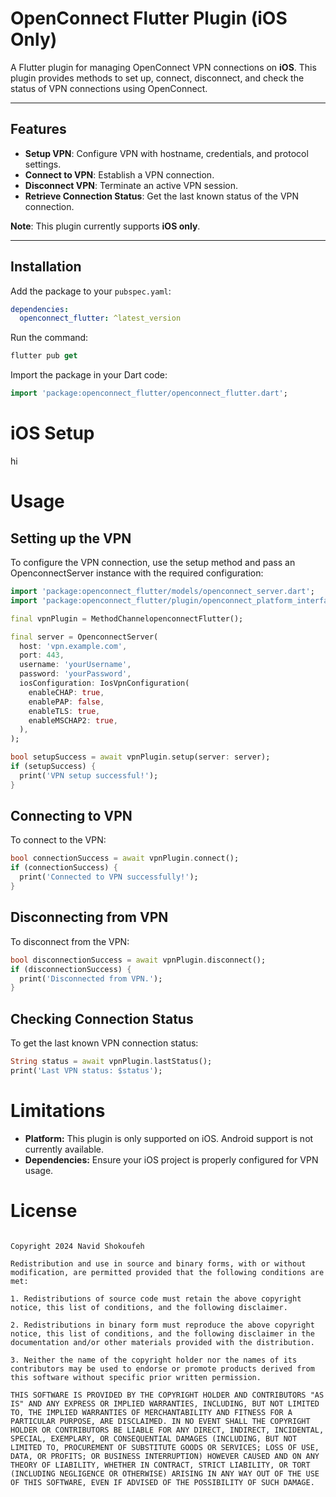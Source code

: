 # OpenConnect Flutter Plugin (iOS Only)

A Flutter plugin for managing OpenConnect VPN connections on **iOS**. This plugin provides methods to set up, connect, disconnect, and check the status of VPN connections using OpenConnect.

---

## Features

- **Setup VPN**: Configure VPN with hostname, credentials, and protocol settings.
- **Connect to VPN**: Establish a VPN connection.
- **Disconnect VPN**: Terminate an active VPN session.
- **Retrieve Connection Status**: Get the last known status of the VPN connection.

**Note**: This plugin currently supports **iOS only**.

---

## Installation

Add the package to your `pubspec.yaml`:

```yaml
dependencies:
  openconnect_flutter: ^latest_version
```

Run the command:
```dart
flutter pub get
```

Import the package in your Dart code:
```dart
import 'package:openconnect_flutter/openconnect_flutter.dart';
```

# iOS Setup

hi

# Usage

## Setting up the VPN

To configure the VPN connection, use the setup method and pass an OpenconnectServer instance with the required configuration:

```dart
import 'package:openconnect_flutter/models/openconnect_server.dart';
import 'package:openconnect_flutter/plugin/openconnect_platform_interface.dart';

final vpnPlugin = MethodChannelopenconnectFlutter();

final server = OpenconnectServer(
  host: 'vpn.example.com',
  port: 443,
  username: 'yourUsername',
  password: 'yourPassword',
  iosConfiguration: IosVpnConfiguration(
    enableCHAP: true,
    enablePAP: false,
    enableTLS: true,
    enableMSCHAP2: true,
  ),
);

bool setupSuccess = await vpnPlugin.setup(server: server);
if (setupSuccess) {
  print('VPN setup successful!');
}
```

## Connecting to VPN

To connect to the VPN:
```dart
bool connectionSuccess = await vpnPlugin.connect();
if (connectionSuccess) {
  print('Connected to VPN successfully!');
}
```

## Disconnecting from VPN

To disconnect from the VPN:
```dart
bool disconnectionSuccess = await vpnPlugin.disconnect();
if (disconnectionSuccess) {
  print('Disconnected from VPN.');
}
```

## Checking Connection Status

To get the last known VPN connection status:
```dart
String status = await vpnPlugin.lastStatus();
print('Last VPN status: $status');
```

# Limitations

- **Platform:** This plugin is only supported on iOS. Android support is not currently available.
- **Dependencies:** Ensure your iOS project is properly configured for VPN usage.

# License

```vbnet

Copyright 2024 Navid Shokoufeh

Redistribution and use in source and binary forms, with or without modification, are permitted provided that the following conditions are met:

1. Redistributions of source code must retain the above copyright notice, this list of conditions, and the following disclaimer.

2. Redistributions in binary form must reproduce the above copyright notice, this list of conditions, and the following disclaimer in the documentation and/or other materials provided with the distribution.

3. Neither the name of the copyright holder nor the names of its contributors may be used to endorse or promote products derived from this software without specific prior written permission.

THIS SOFTWARE IS PROVIDED BY THE COPYRIGHT HOLDER AND CONTRIBUTORS "AS IS" AND ANY EXPRESS OR IMPLIED WARRANTIES, INCLUDING, BUT NOT LIMITED TO, THE IMPLIED WARRANTIES OF MERCHANTABILITY AND FITNESS FOR A PARTICULAR PURPOSE, ARE DISCLAIMED. IN NO EVENT SHALL THE COPYRIGHT HOLDER OR CONTRIBUTORS BE LIABLE FOR ANY DIRECT, INDIRECT, INCIDENTAL, SPECIAL, EXEMPLARY, OR CONSEQUENTIAL DAMAGES (INCLUDING, BUT NOT LIMITED TO, PROCUREMENT OF SUBSTITUTE GOODS OR SERVICES; LOSS OF USE, DATA, OR PROFITS; OR BUSINESS INTERRUPTION) HOWEVER CAUSED AND ON ANY THEORY OF LIABILITY, WHETHER IN CONTRACT, STRICT LIABILITY, OR TORT (INCLUDING NEGLIGENCE OR OTHERWISE) ARISING IN ANY WAY OUT OF THE USE OF THIS SOFTWARE, EVEN IF ADVISED OF THE POSSIBILITY OF SUCH DAMAGE.

```